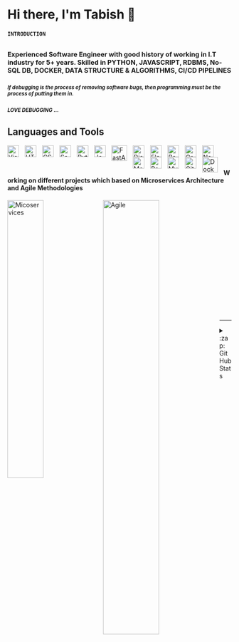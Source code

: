 # Hi there, I'm Tabish 👋

#### `INTRODUCTION`
## <sup><sub> Experienced Software Engineer with good history of working in I.T industry for 5+ years. Skilled in PYTHON, JAVASCRIPT, RDBMS, No-SQL DB, DOCKER, DATA STRUCTURE & ALGORITHMS, CI/CD PIPELINES </sub></sup>

### <sup><sub> *If debugging is the process of removing software bugs, then programming must be the process of putting them in.* </sub></sup>
### <sup><sub> *LOVE DEBUGGING* ... </sub></sup>

## Languages and Tools

<img align="left" alt="Visual Studio Code" width="26px" src="https://cdn.jsdelivr.net/gh/devicons/devicon/icons/vscode/vscode-original.svg" style="padding-right:10px;" />
<img align="left" alt="HTML5" width="26px" src="https://cdn.jsdelivr.net/gh/devicons/devicon/icons/html5/html5-original.svg" style="padding-right:10px;" />
<img align="left" alt="CSS3" width="26px" src="https://cdn.jsdelivr.net/gh/devicons/devicon/icons/css3/css3-original.svg" style="padding-right:10px;" />
<img align="left" alt="Sass" width="26px" src="https://cdn.jsdelivr.net/gh/devicons/devicon/icons/sass/sass-original.svg" style="padding-right:10px;" />
<img align="left" alt="Python" width="26px" src="https://cdn.cdnlogo.com/logos/p/3/python.svg" style="padding-right:10px;" />
<img align="left" alt="JavaScript" width="26px" src="https://cdn.jsdelivr.net/gh/devicons/devicon/icons/javascript/javascript-original.svg" style="padding-right:10px;" />
<img align="left" alt="FastAPI" width="35px" src="https://pbs.twimg.com/profile_images/1417542931209199621/fWMEIB5j_400x400.jpg" style="padding-right:10px;" />
<img align="left" alt="Django" width="26px" src="https://cdn.cdnlogo.com/logos/d/3/django.svg" style="padding-right:10px;" />
<img align="left" alt="Flask" width="26px" src="https://cdn.cdnlogo.com/logos/f/50/flask.svg" style="padding-right:10px;" />
<img align="left" alt="React" width="26px" src="https://cdn.jsdelivr.net/gh/devicons/devicon/icons/react/react-original.svg" style="padding-right:10px;" />
<img align="left" alt="GraphQL" width="26px" src="https://cdn.jsdelivr.net/gh/devicons/devicon/icons/graphql/graphql-plain.svg" style="padding-right:10px;" />
<img align="left" alt="Node.js" width="26px" src="https://cdn.jsdelivr.net/gh/devicons/devicon/icons/nodejs/nodejs-original.svg" style="padding-right:10px;" />
<img align="left" alt="MongoDB" width="26px" src="https://cdn.jsdelivr.net/gh/devicons/devicon/icons/mongodb/mongodb-original.svg" style="padding-right:10px;" />
<img align="left" alt="PostgreSQL" width="26px" src="https://cdn.cdnlogo.com/logos/p/93/postgresql.svg" style="padding-right:10px;" />
<img align="left" alt="MySQL" width="26px" src="https://cdn.jsdelivr.net/gh/devicons/devicon/icons/mysql/mysql-original.svg" style="padding-right:10px;" />
<img align="left" alt="Git" width="26px" src="https://cdn.jsdelivr.net/gh/devicons/devicon/icons/git/git-original.svg" style="padding-right:10px;" />
<img align="left" alt="Docker" width="35px" src="https://cdn.cdnlogo.com/logos/d/41/docker.svg" style="padding-right:10px;" />
<br />
<br />

#### Working on different projects which based on Microservices Architecture and Agile Methodologies

<img align="left" alt="Micoservices" width="40%" src="https://cdn.solace.com/wp-content/uploads/2020/05/microservices-300x300.png" style="padding-right:10px;" />
<img align="left" alt="Agile" width="50%" src="https://www.aalpha.net/wp-content/uploads/2018/10/agile-software-development.png" style="margin-right:10px;" />


<br />
<br />
<br />
<br />
<br />
<br />
<br />
<br />
<br />
<br />
<br />
<br />
<br />
<br />
<br />

---
<details>
  <summary>:zap: GitHub Stats</summary>

  <img align="left" alt="Tabish Github Stats" src="https://github-readme-stats.vercel.app/api?username=tabish-debug&show_icons=true&hide_border=false&title_color=ff652f&icon_color=FFE400&bg_color=09131B&text_color=ffffff&border_color=0c1a25" />

</details>
